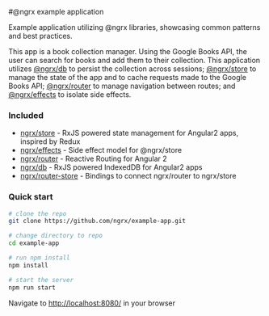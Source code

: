 #@ngrx example application

Example application utilizing @ngrx libraries, showcasing common patterns and best practices.

This app is a book collection manager. Using the Google Books API, the user can search for books and add them to their collection. This application utilizes [@ngrx/db](https://github.com/ngrx/db) to persist the collection across sessions; [@ngrx/store](https://github.com/ngrx/store) to manage the state of the app and to cache requests made to the Google Books API; [@ngrx/router](https://github.com/ngrx/router) to manage navigation between routes; and [@ngrx/effects](https://github.com/ngrx/effects) to isolate side effects.

### Included
 - [ngrx/store](https://github.com/ngrx/store) - RxJS powered state management for Angular2 apps, inspired by Redux
 - [ngrx/effects](https://github.com/ngrx/effects) - Side effect model for @ngrx/store
 - [ngrx/router](https://github.com/ngrx/router) - Reactive Routing for Angular 2
 - [ngrx/db](https://github.com/ngrx/db) - RxJS powered IndexedDB for Angular2 apps
 - [ngrx/router-store](https://github.com/ngrx/router-store) - Bindings to connect ngrx/router to ngrx/store

### Quick start

```bash
# clone the repo
git clone https://github.com/ngrx/example-app.git

# change directory to repo
cd example-app

# run npm install
npm install

# start the server
npm run start
```

Navigate to [http://localhost:8080/](http://localhost:8080/) in your browser
